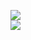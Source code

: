 [![](https://img.shields.io/badge/Made%20With-Github%20Spray-lightgrey.svg?style=for-the-badge&logo=github)](https://github.com/Annihil/github-spray#30918)  
[![](https://i.imgur.com/2DrTn0Z.gif)](https://github.com/Annihil/github-spray)